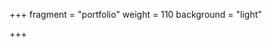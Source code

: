 +++
fragment = "portfolio"
weight = 110
background = "light"

+++                                                             